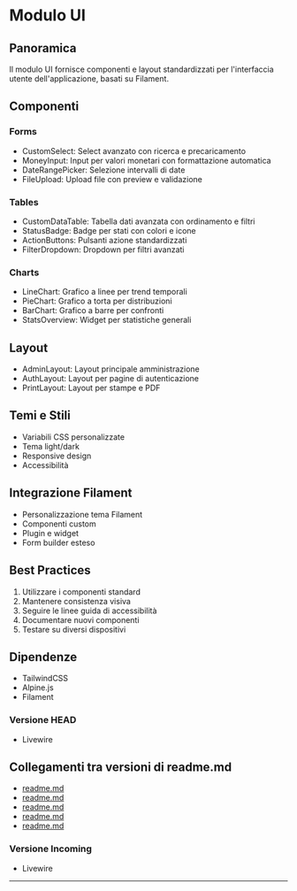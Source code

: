 # Modulo UI

## Panoramica
Il modulo UI fornisce componenti e layout standardizzati per l'interfaccia utente dell'applicazione, basati su Filament.

## Componenti

### Forms
- CustomSelect: Select avanzato con ricerca e precaricamento
- MoneyInput: Input per valori monetari con formattazione automatica
- DateRangePicker: Selezione intervalli di date
- FileUpload: Upload file con preview e validazione

### Tables
- CustomDataTable: Tabella dati avanzata con ordinamento e filtri
- StatusBadge: Badge per stati con colori e icone
- ActionButtons: Pulsanti azione standardizzati
- FilterDropdown: Dropdown per filtri avanzati

### Charts
- LineChart: Grafico a linee per trend temporali
- PieChart: Grafico a torta per distribuzioni
- BarChart: Grafico a barre per confronti
- StatsOverview: Widget per statistiche generali

## Layout
- AdminLayout: Layout principale amministrazione
- AuthLayout: Layout per pagine di autenticazione
- PrintLayout: Layout per stampe e PDF

## Temi e Stili
- Variabili CSS personalizzate
- Tema light/dark
- Responsive design
- Accessibilità

## Integrazione Filament
- Personalizzazione tema Filament
- Componenti custom
- Plugin e widget
- Form builder esteso

## Best Practices
1. Utilizzare i componenti standard
2. Mantenere consistenza visiva
3. Seguire le linee guida di accessibilità
4. Documentare nuovi componenti
5. Testare su diversi dispositivi

## Dipendenze
- TailwindCSS
- Alpine.js
- Filament
### Versione HEAD

- Livewire 
## Collegamenti tra versioni di readme.md
* [readme.md](../../../Gdpr/docs/readme.md)
* [readme.md](../../../UI/docs/readme.md)
* [readme.md](../../../Lang/docs/readme.md)
* [readme.md](../../../Activity/docs/readme.md)
* [readme.md](../../../Cms/docs/readme.md)


### Versione Incoming

- Livewire 

---

